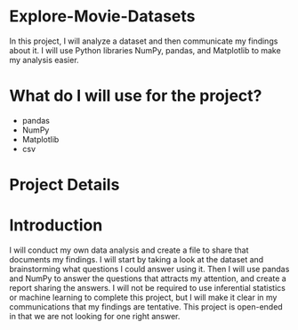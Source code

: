 # Explore-Movie-Datasets
In this project, I will analyze a dataset and then communicate my findings about it. I will use Python libraries NumPy, pandas, and Matplotlib to make my analysis easier.

# What do I will use for the project?

* pandas
* NumPy
* Matplotlib
* csv

# Project Details
# Introduction

I will conduct my own data analysis and create a file to share that documents my findings. I will start by taking a look at the dataset and brainstorming what questions I could answer using it. Then I will  use pandas and NumPy to answer the questions that attracts my attention, and create a report sharing the answers. I will not be required to use inferential statistics or machine learning to complete this project, but I will make it clear in my communications that my findings are tentative. This project is open-ended in that we are not looking for one right answer.
